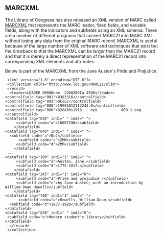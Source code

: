 MARCXML
-------
The Library of Congress has also released an XML version of MARC called 
[MARCXML](http://www.loc.gov/standards/marcxml/) that
represents the MARC leader, fixed fields, and variable fields, along with the indicators
and subfields using an XML schema. There are a number of different programs that convert 
MARC21 into MARC XML without losing any data from the original MARC record. MARCXML is 
useful because of the large number of XML software and techniques that exist but the drawback is
that the MARCXML can be larger than the MARC21 record and that it is merely a direct representation
of the MARC21 record into corresponding XML elements and attributes. 

Below is part of the MARCXML from the Jane Austen's Pride and Prejudice:

     <?xml version="1.0" encoding="UTF-8"?>
     <collection xmlns="http://www.loc.gov/MARC21/slim">
     <record>
      <leader>LEADER 00000nam  2200289Ia 4500</leader>
	<controlfield tag="001">8383316</controlfield>
	<controlfield tag="003">OCoLC</controlfield>
	<controlfield tag="005">19981012112243.0</controlfield>
	<controlfield tag="008">820430s1918    nyu           000 1 eng  </controlfield>
	<datafield tag="010" ind1=" " ind2=" ">
         <subfield code="a">18007296</subfield>
        </datafield>
	<datafield tag="040" ind1=" " ind2=" ">
	  <subfield code="a">DLC</subfield>
          <subfield code="c">ZMM</subfield>
         <subfield code="d">ZMM</subfield>
        </datafield>
	 ...
	<datafield tag="100" ind1="1" ind2=" ">
         <subfield code="a">Austen, Jane,</subfield>
         <subfield code="d">1775-1817.</subfield>
        </datafield>
	<datafield tag="245" ind1="1" ind2="0">
         <subfield code="a">Pride and prejudice /</subfield>
         <subfield code="c">by Jane Austen; with an introduction by William Dean Howells</subfield>
        </datafield>
	<datafield tag="700" ind1="1" ind2=" ">
          <subfield code="a">Howells, William Dean,</subfield>
	  <subfield code="d">1837-1920</subfield>
	</datafield>
	<datafield tag="830" ind1=" " ind2="0">
	 <subfield code="a">Modern student's library</subfield>
	</datafield>
      </record>
     </collection>

